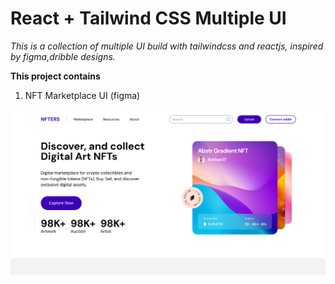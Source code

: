 # React + Tailwind CSS Multiple UI 

*This is a collection of multiple UI build with tailwindcss and reactjs, inspired by figma,dribble designs.*

**This project contains**

1. NFT Marketplace UI (figma)

![NFT](./public/NFT-UI.png)
